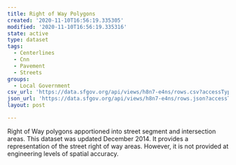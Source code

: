 ```yaml
---
title: Right of Way Polygons
created: '2020-11-10T16:56:19.335305'
modified: '2020-11-10T16:56:19.335316'
state: active
type: dataset
tags:
  - Centerlines
  - Cnn
  - Pavement
  - Streets
groups:
  - Local Government
csv_url: 'https://data.sfgov.org/api/views/h8n7-e4ns/rows.csv?accessType=DOWNLOAD'
json_url: 'https://data.sfgov.org/api/views/h8n7-e4ns/rows.json?accessType=DOWNLOAD'
layout: post

---
```

Right of Way polygons apportioned into street segment and intersection areas. This dataset was updated December 2014. It provides a representation of the street right of way areas. However, it is not provided at engineering levels of spatial accuracy.
